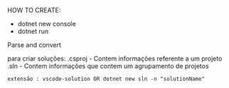 HOW TO CREATE: 
 - dotnet new console
 - dotnet run

 Parse and convert

 para criar soluções: 
    .csproj - Contem informações referente a um projeto
    .sln - Contem informações que contem um agrupamento de projetos

    extensão : vscode-solution OR dotnet new sln -n "solutionName"